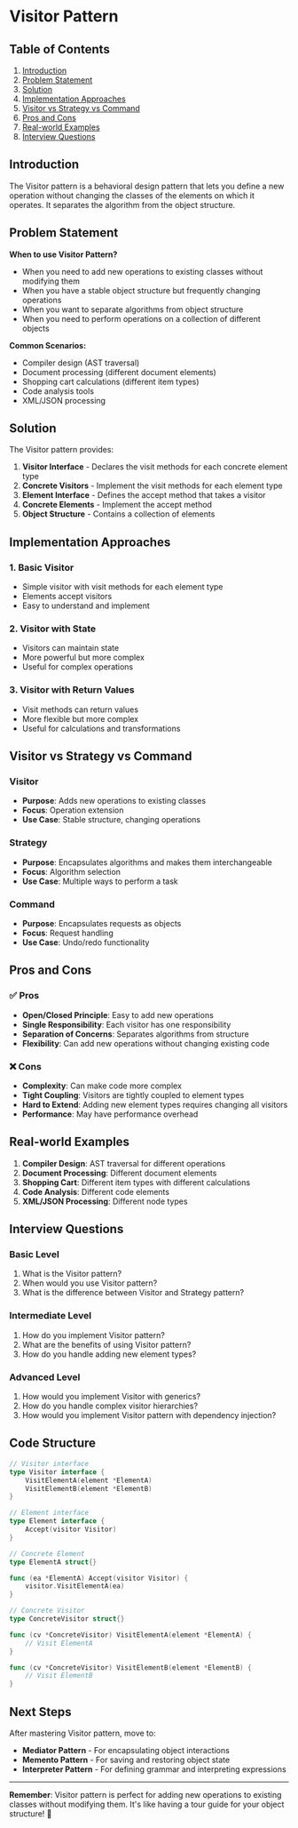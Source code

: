 # Visitor Pattern

## Table of Contents
1. [Introduction](#introduction)
2. [Problem Statement](#problem-statement)
3. [Solution](#solution)
4. [Implementation Approaches](#implementation-approaches)
5. [Visitor vs Strategy vs Command](#visitor-vs-strategy-vs-command)
6. [Pros and Cons](#pros-and-cons)
7. [Real-world Examples](#real-world-examples)
8. [Interview Questions](#interview-questions)

## Introduction

The Visitor pattern is a behavioral design pattern that lets you define a new operation without changing the classes of the elements on which it operates. It separates the algorithm from the object structure.

## Problem Statement

**When to use Visitor Pattern?**
- When you need to add new operations to existing classes without modifying them
- When you have a stable object structure but frequently changing operations
- When you want to separate algorithms from object structure
- When you need to perform operations on a collection of different objects

**Common Scenarios:**
- Compiler design (AST traversal)
- Document processing (different document elements)
- Shopping cart calculations (different item types)
- Code analysis tools
- XML/JSON processing

## Solution

The Visitor pattern provides:
1. **Visitor Interface** - Declares the visit methods for each concrete element type
2. **Concrete Visitors** - Implement the visit methods for each element type
3. **Element Interface** - Defines the accept method that takes a visitor
4. **Concrete Elements** - Implement the accept method
5. **Object Structure** - Contains a collection of elements

## Implementation Approaches

### 1. Basic Visitor
- Simple visitor with visit methods for each element type
- Elements accept visitors
- Easy to understand and implement

### 2. Visitor with State
- Visitors can maintain state
- More powerful but more complex
- Useful for complex operations

### 3. Visitor with Return Values
- Visit methods can return values
- More flexible but more complex
- Useful for calculations and transformations

## Visitor vs Strategy vs Command

### Visitor
- **Purpose**: Adds new operations to existing classes
- **Focus**: Operation extension
- **Use Case**: Stable structure, changing operations

### Strategy
- **Purpose**: Encapsulates algorithms and makes them interchangeable
- **Focus**: Algorithm selection
- **Use Case**: Multiple ways to perform a task

### Command
- **Purpose**: Encapsulates requests as objects
- **Focus**: Request handling
- **Use Case**: Undo/redo functionality

## Pros and Cons

### ✅ Pros
- **Open/Closed Principle**: Easy to add new operations
- **Single Responsibility**: Each visitor has one responsibility
- **Separation of Concerns**: Separates algorithms from structure
- **Flexibility**: Can add new operations without changing existing code

### ❌ Cons
- **Complexity**: Can make code more complex
- **Tight Coupling**: Visitors are tightly coupled to element types
- **Hard to Extend**: Adding new element types requires changing all visitors
- **Performance**: May have performance overhead

## Real-world Examples

1. **Compiler Design**: AST traversal for different operations
2. **Document Processing**: Different document elements
3. **Shopping Cart**: Different item types with different calculations
4. **Code Analysis**: Different code elements
5. **XML/JSON Processing**: Different node types

## Interview Questions

### Basic Level
1. What is the Visitor pattern?
2. When would you use Visitor pattern?
3. What is the difference between Visitor and Strategy pattern?

### Intermediate Level
1. How do you implement Visitor pattern?
2. What are the benefits of using Visitor pattern?
3. How do you handle adding new element types?

### Advanced Level
1. How would you implement Visitor with generics?
2. How do you handle complex visitor hierarchies?
3. How would you implement Visitor pattern with dependency injection?

## Code Structure

```go
// Visitor interface
type Visitor interface {
    VisitElementA(element *ElementA)
    VisitElementB(element *ElementB)
}

// Element interface
type Element interface {
    Accept(visitor Visitor)
}

// Concrete Element
type ElementA struct{}

func (ea *ElementA) Accept(visitor Visitor) {
    visitor.VisitElementA(ea)
}

// Concrete Visitor
type ConcreteVisitor struct{}

func (cv *ConcreteVisitor) VisitElementA(element *ElementA) {
    // Visit ElementA
}

func (cv *ConcreteVisitor) VisitElementB(element *ElementB) {
    // Visit ElementB
}
```

## Next Steps

After mastering Visitor pattern, move to:
- **Mediator Pattern** - For encapsulating object interactions
- **Memento Pattern** - For saving and restoring object state
- **Interpreter Pattern** - For defining grammar and interpreting expressions

---

**Remember**: Visitor pattern is perfect for adding new operations to existing classes without modifying them. It's like having a tour guide for your object structure! 🚀
